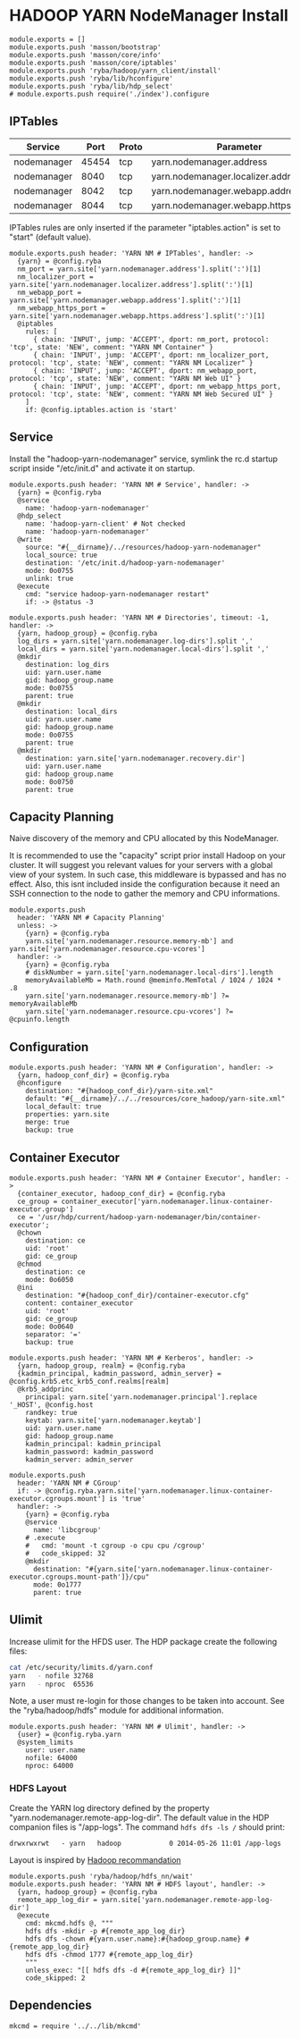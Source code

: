 
# HADOOP YARN NodeManager Install

    module.exports = []
    module.exports.push 'masson/bootstrap'
    module.exports.push 'masson/core/info'
    module.exports.push 'masson/core/iptables'
    module.exports.push 'ryba/hadoop/yarn_client/install'
    module.exports.push 'ryba/lib/hconfigure'
    module.exports.push 'ryba/lib/hdp_select'
    # module.exports.push require('./index').configure

## IPTables

| Service    | Port | Proto  | Parameter                          |
|------------|------|--------|------------------------------------|
| nodemanager | 45454 | tcp  | yarn.nodemanager.address           | x
| nodemanager | 8040  | tcp  | yarn.nodemanager.localizer.address |
| nodemanager | 8042  | tcp  | yarn.nodemanager.webapp.address    |
| nodemanager | 8044  | tcp  | yarn.nodemanager.webapp.https.address    |

IPTables rules are only inserted if the parameter "iptables.action" is set to 
"start" (default value).

    module.exports.push header: 'YARN NM # IPTables', handler: ->
      {yarn} = @config.ryba
      nm_port = yarn.site['yarn.nodemanager.address'].split(':')[1]
      nm_localizer_port = yarn.site['yarn.nodemanager.localizer.address'].split(':')[1]
      nm_webapp_port = yarn.site['yarn.nodemanager.webapp.address'].split(':')[1]
      nm_webapp_https_port = yarn.site['yarn.nodemanager.webapp.https.address'].split(':')[1]
      @iptables
        rules: [
          { chain: 'INPUT', jump: 'ACCEPT', dport: nm_port, protocol: 'tcp', state: 'NEW', comment: "YARN NM Container" }
          { chain: 'INPUT', jump: 'ACCEPT', dport: nm_localizer_port, protocol: 'tcp', state: 'NEW', comment: "YARN NM Localizer" }
          { chain: 'INPUT', jump: 'ACCEPT', dport: nm_webapp_port, protocol: 'tcp', state: 'NEW', comment: "YARN NM Web UI" }
          { chain: 'INPUT', jump: 'ACCEPT', dport: nm_webapp_https_port, protocol: 'tcp', state: 'NEW', comment: "YARN NM Web Secured UI" }
        ]
        if: @config.iptables.action is 'start'

## Service

Install the "hadoop-yarn-nodemanager" service, symlink the rc.d startup script
inside "/etc/init.d" and activate it on startup.

    module.exports.push header: 'YARN NM # Service', handler: ->
      {yarn} = @config.ryba
      @service
        name: 'hadoop-yarn-nodemanager'
      @hdp_select
        name: 'hadoop-yarn-client' # Not checked
        name: 'hadoop-yarn-nodemanager'
      @write
        source: "#{__dirname}/../resources/hadoop-yarn-nodemanager"
        local_source: true
        destination: '/etc/init.d/hadoop-yarn-nodemanager'
        mode: 0o0755
        unlink: true
      @execute
        cmd: "service hadoop-yarn-nodemanager restart"
        if: -> @status -3

    module.exports.push header: 'YARN NM # Directories', timeout: -1, handler: ->
      {yarn, hadoop_group} = @config.ryba
      log_dirs = yarn.site['yarn.nodemanager.log-dirs'].split ','
      local_dirs = yarn.site['yarn.nodemanager.local-dirs'].split ','
      @mkdir
        destination: log_dirs
        uid: yarn.user.name
        gid: hadoop_group.name
        mode: 0o0755
        parent: true
      @mkdir
        destination: local_dirs
        uid: yarn.user.name
        gid: hadoop_group.name
        mode: 0o0755
        parent: true
      @mkdir
        destination: yarn.site['yarn.nodemanager.recovery.dir'] 
        uid: yarn.user.name
        gid: hadoop_group.name
        mode: 0o0750
        parent: true

## Capacity Planning

Naive discovery of the memory and CPU allocated by this NodeManager.

It is recommended to use the "capacity" script prior install Hadoop on
your cluster. It will suggest you relevant values for your servers with a
global view of your system. In such case, this middleware is bypassed and has
no effect. Also, this isnt included inside the configuration because it need an
SSH connection to the node to gather the memory and CPU informations.

    module.exports.push
      header: 'YARN NM # Capacity Planning'
      unless: ->
        {yarn} = @config.ryba
        yarn.site['yarn.nodemanager.resource.memory-mb'] and yarn.site['yarn.nodemanager.resource.cpu-vcores']
      handler: ->
        {yarn} = @config.ryba
        # diskNumber = yarn.site['yarn.nodemanager.local-dirs'].length
        memoryAvailableMb = Math.round @meminfo.MemTotal / 1024 / 1024 * .8
        yarn.site['yarn.nodemanager.resource.memory-mb'] ?= memoryAvailableMb
        yarn.site['yarn.nodemanager.resource.cpu-vcores'] ?= @cpuinfo.length

## Configuration

    module.exports.push header: 'YARN NM # Configuration', handler: ->
      {yarn, hadoop_conf_dir} = @config.ryba
      @hconfigure
        destination: "#{hadoop_conf_dir}/yarn-site.xml"
        default: "#{__dirname}/../../resources/core_hadoop/yarn-site.xml"
        local_default: true
        properties: yarn.site
        merge: true
        backup: true

## Container Executor

    module.exports.push header: 'YARN NM # Container Executor', handler: ->
      {container_executor, hadoop_conf_dir} = @config.ryba
      ce_group = container_executor['yarn.nodemanager.linux-container-executor.group']
      ce = '/usr/hdp/current/hadoop-yarn-nodemanager/bin/container-executor';
      @chown
        destination: ce
        uid: 'root'
        gid: ce_group
      @chmod
        destination: ce
        mode: 0o6050
      @ini
        destination: "#{hadoop_conf_dir}/container-executor.cfg"
        content: container_executor
        uid: 'root'
        gid: ce_group
        mode: 0o0640
        separator: '='
        backup: true

    module.exports.push header: 'YARN NM # Kerberos', handler: ->
      {yarn, hadoop_group, realm} = @config.ryba
      {kadmin_principal, kadmin_password, admin_server} = @config.krb5.etc_krb5_conf.realms[realm]
      @krb5_addprinc 
        principal: yarn.site['yarn.nodemanager.principal'].replace '_HOST', @config.host
        randkey: true
        keytab: yarn.site['yarn.nodemanager.keytab']
        uid: yarn.user.name
        gid: hadoop_group.name
        kadmin_principal: kadmin_principal
        kadmin_password: kadmin_password
        kadmin_server: admin_server

    module.exports.push
      header: 'YARN NM # CGroup'
      if: -> @config.ryba.yarn.site['yarn.nodemanager.linux-container-executor.cgroups.mount'] is 'true'
      handler: ->
        {yarn} = @config.ryba
        @service
          name: 'libcgroup'
        # .execute
        #   cmd: 'mount -t cgroup -o cpu cpu /cgroup'
        #   code_skipped: 32
        @mkdir
          destination: "#{yarn.site['yarn.nodemanager.linux-container-executor.cgroups.mount-path']}/cpu"
          mode: 0o1777
          parent: true

## Ulimit

Increase ulimit for the HFDS user. The HDP package create the following
files:

```bash
cat /etc/security/limits.d/yarn.conf
yarn   - nofile 32768
yarn   - nproc  65536
```

Note, a user must re-login for those changes to be taken into account. See
the "ryba/hadoop/hdfs" module for additional information.

    module.exports.push header: 'YARN NM # Ulimit', handler: ->
      {user} = @config.ryba.yarn
      @system_limits
        user: user.name
        nofile: 64000
        nproc: 64000

### HDFS Layout

Create the YARN log directory defined by the property 
"yarn.nodemanager.remote-app-log-dir". The default value in the HDP companion
files is "/app-logs". The command `hdfs dfs -ls /` should print:

```
drwxrwxrwt   - yarn   hadoop            0 2014-05-26 11:01 /app-logs
```

Layout is inspired by [Hadoop recommandation](http://hadoop.apache.org/docs/r2.1.0-beta/hadoop-project-dist/hadoop-common/ClusterSetup.html)

    module.exports.push 'ryba/hadoop/hdfs_nn/wait'
    module.exports.push header: 'YARN NM # HDFS layout', handler: ->
      {yarn, hadoop_group} = @config.ryba
      remote_app_log_dir = yarn.site['yarn.nodemanager.remote-app-log-dir']
      @execute
        cmd: mkcmd.hdfs @, """
        hdfs dfs -mkdir -p #{remote_app_log_dir}
        hdfs dfs -chown #{yarn.user.name}:#{hadoop_group.name} #{remote_app_log_dir}
        hdfs dfs -chmod 1777 #{remote_app_log_dir}
        """
        unless_exec: "[[ hdfs dfs -d #{remote_app_log_dir} ]]"
        code_skipped: 2

## Dependencies

    mkcmd = require '../../lib/mkcmd'
